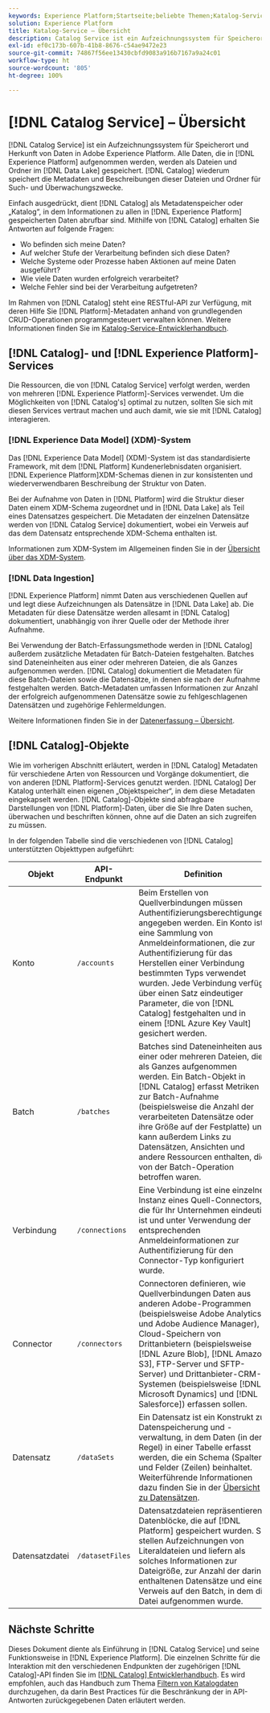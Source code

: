 ```yaml
---
keywords: Experience Platform;Startseite;beliebte Themen;Katalog-Service;Katalog;Catalog-Service;Datenspeicherort;Datenspeicherort;Daten-Management;Daten-Management;Verlauf;Verlauf;Katalog;Datensatz aktivieren
solution: Experience Platform
title: Katalog-Service – Übersicht
description: Catalog Service ist ein Aufzeichnungssystem für Speicherort und Herkunft von Daten in Adobe Experience Platform. Alle Daten, die in Experience Platform aufgenommen werden, werden als Dateien und Ordner im Data Lake gespeichert. Der Katalog wiederum speichert die Metadaten und Beschreibungen dieser Dateien und Ordner für Such- und Überwachungszwecke.
exl-id: ef0c173b-607b-41b8-8676-c54ae9472e23
source-git-commit: 74867f56ee13430cbfd9083a916b7167a9a24c01
workflow-type: ht
source-wordcount: '805'
ht-degree: 100%

---
```


# [!DNL Catalog Service] – Übersicht

[!DNL Catalog Service] ist ein Aufzeichnungssystem für Speicherort und Herkunft von Daten in Adobe Experience Platform. Alle Daten, die in [!DNL Experience Platform] aufgenommen werden, werden als Dateien und Ordner im [!DNL Data Lake] gespeichert. [!DNL Catalog] wiederum speichert die Metadaten und Beschreibungen dieser Dateien und Ordner für Such- und Überwachungszwecke.

Einfach ausgedrückt, dient [!DNL Catalog] als Metadatenspeicher oder „Katalog“, in dem Informationen zu allen in [!DNL Experience Platform] gespeicherten Daten abrufbar sind. Mithilfe von [!DNL Catalog] erhalten Sie Antworten auf folgende Fragen:

* Wo befinden sich meine Daten?
* Auf welcher Stufe der Verarbeitung befinden sich diese Daten?
* Welche Systeme oder Prozesse haben Aktionen auf meine Daten ausgeführt?
* Wie viele Daten wurden erfolgreich verarbeitet?
* Welche Fehler sind bei der Verarbeitung aufgetreten?

Im Rahmen von [!DNL Catalog] steht eine RESTful-API zur Verfügung, mit deren Hilfe Sie [!DNL Platform]-Metadaten anhand von grundlegenden CRUD-Operationen programmgesteuert verwalten können. Weitere Informationen finden Sie im [Katalog-Service-Entwicklerhandbuch](api/getting-started.md).

## [!DNL Catalog]- und [!DNL Experience Platform]-Services

Die Ressourcen, die von [!DNL Catalog Service] verfolgt werden, werden von mehreren [!DNL Experience Platform]-Services verwendet. Um die Möglichkeiten von [!DNL Catalog's] optimal zu nutzen, sollten Sie sich mit diesen Services vertraut machen und auch damit, wie sie mit [!DNL Catalog] interagieren.

### [!DNL Experience Data Model] (XDM)-System

Das [!DNL Experience Data Model] (XDM)-System ist das standardisierte Framework, mit dem [!DNL Platform] Kundenerlebnisdaten organisiert. [!DNL Experience Platform]XDM-Schemas dienen in zur konsistenten und wiederverwendbaren Beschreibung der Struktur von Daten.

Bei der Aufnahme von Daten in [!DNL Platform] wird die Struktur dieser Daten einem XDM-Schema zugeordnet und in [!DNL Data Lake] als Teil eines Datensatzes gespeichert. Die Metadaten der einzelnen Datensätze werden von [!DNL Catalog Service] dokumentiert, wobei ein Verweis auf das dem Datensatz entsprechende XDM-Schema enthalten ist.

Informationen zum XDM-System im Allgemeinen finden Sie in der [Übersicht über das XDM-System](../xdm/home.md).

### [!DNL Data Ingestion]

[!DNL Experience Platform] nimmt Daten aus verschiedenen Quellen auf und legt diese Aufzeichnungen als Datensätze in [!DNL Data Lake] ab. Die Metadaten für diese Datensätze werden allesamt in [!DNL Catalog] dokumentiert, unabhängig von ihrer Quelle oder der Methode ihrer Aufnahme.

Bei Verwendung der Batch-Erfassungsmethode werden in [!DNL Catalog] außerdem zusätzliche Metadaten für Batch-Dateien festgehalten. Batches sind Dateneinheiten aus einer oder mehreren Dateien, die als Ganzes aufgenommen werden. [!DNL Catalog] dokumentiert die Metadaten für diese Batch-Dateien sowie die Datensätze, in denen sie nach der Aufnahme festgehalten werden. Batch-Metadaten umfassen Informationen zur Anzahl der erfolgreich aufgenommenen Datensätze sowie zu fehlgeschlagenen Datensätzen und zugehörige Fehlermeldungen.

Weitere Informationen finden Sie in der [Datenerfassung – Übersicht](../ingestion/home.md).

## [!DNL Catalog]-Objekte

Wie im vorherigen Abschnitt erläutert, werden in [!DNL Catalog] Metadaten für verschiedene Arten von Ressourcen und Vorgänge dokumentiert, die von anderen [!DNL Platform]-Services genutzt werden. [!DNL Catalog] Der Katalog unterhält einen eigenen „Objektspeicher“, in dem diese Metadaten eingekapselt werden. [!DNL Catalog]-Objekte sind abfragbare Darstellungen von [!DNL Platform]-Daten, über die Sie Ihre Daten suchen, überwachen und beschriften können, ohne auf die Daten an sich zugreifen zu müssen.

In der folgenden Tabelle sind die verschiedenen von [!DNL Catalog] unterstützten Objekttypen aufgeführt:

| Objekt | API-Endpunkt | Definition |
|---|---|---|
| Konto | `/accounts` | Beim Erstellen von Quellverbindungen müssen Authentifizierungsberechtigungen angegeben werden. Ein Konto ist eine Sammlung von Anmeldeinformationen, die zur Authentifizierung für das Herstellen einer Verbindung bestimmten Typs verwendet wurden. Jede Verbindung verfügt über einen Satz eindeutiger Parameter, die von [!DNL Catalog] festgehalten und in einem [!DNL Azure Key Vault] gesichert werden. |
| Batch | `/batches` | Batches sind Dateneinheiten aus einer oder mehreren Dateien, die als Ganzes aufgenommen werden. Ein Batch-Objekt in [!DNL Catalog] erfasst Metriken zur Batch-Aufnahme (beispielsweise die Anzahl der verarbeiteten Datensätze oder ihre Größe auf der Festplatte) und kann außerdem Links zu Datensätzen, Ansichten und andere Ressourcen enthalten, die von der Batch-Operation betroffen waren. |
| Verbindung | `/connections` | Eine Verbindung ist eine einzelne Instanz eines Quell-Connectors, die für Ihr Unternehmen eindeutig ist und unter Verwendung der entsprechenden Anmeldeinformationen zur Authentifizierung für den Connector-Typ konfiguriert wurde. |
| Connector | `/connectors` | Connectoren definieren, wie Quellverbindungen Daten aus anderen Adobe-Programmen (beispielsweise Adobe Analytics und Adobe Audience Manager), Cloud-Speichern von Drittanbietern (beispielsweise [!DNL Azure Blob], [!DNL Amazon S3], FTP-Server und SFTP-Server) und Drittanbieter-CRM-Systemen (beispielsweise [!DNL Microsoft Dynamics] und [!DNL Salesforce]) erfassen sollen. |
| Datensatz | `/dataSets` | Ein Datensatz ist ein Konstrukt zur Datenspeicherung und -verwaltung, in dem Daten (in der Regel) in einer Tabelle erfasst werden, die ein Schema (Spalten) und Felder (Zeilen) beinhaltet. Weiterführende Informationen dazu finden Sie in der [Übersicht zu Datensätzen](./datasets/overview.md). |
| Datensatzdatei | `/datasetFiles` | Datensatzdateien repräsentieren Datenblöcke, die auf [!DNL Platform] gespeichert wurden. Sie stellen Aufzeichnungen von Literaldateien und liefern als solches Informationen zur Dateigröße, zur Anzahl der darin enthaltenen Datensätze und einen Verweis auf den Batch, in dem die Datei aufgenommen wurde. |

## Nächste Schritte

Dieses Dokument diente als Einführung in [!DNL Catalog Service] und seine Funktionsweise in [!DNL Experience Platform]. Die einzelnen Schritte für die Interaktion mit den verschiedenen Endpunkten der zugehörigen [!DNL Catalog]-API finden Sie im [[!DNL Catalog] Entwicklerhandbuch](api/getting-started.md). Es wird empfohlen, auch das Handbuch zum Thema [Filtern von Katalogdaten](api/filter-data.md) durchzugehen, da darin Best Practices für die Beschränkung der in API-Antworten zurückgegebenen Daten erläutert werden.
